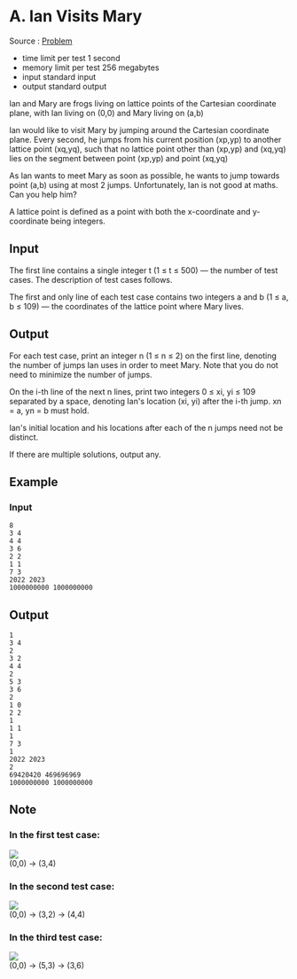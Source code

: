 # A. Ian Visits Mary

Source : [Problem](https://codeforces.com/problemset/problem/1816/A)

-   time limit per test 1 second
-   memory limit per test 256 megabytes
-   input standard input
-   output standard output

Ian and Mary are frogs living on lattice points of the Cartesian coordinate plane, with Ian living on (0,0) and Mary living on (a,b)

Ian would like to visit Mary by jumping around the Cartesian coordinate plane. Every second, he jumps from his current position (xp,yp) to another lattice point (xq,yq), such that no lattice point other than (xp,yp) and (xq,yq) lies on the segment between point (xp,yp) and point (xq,yq)

As Ian wants to meet Mary as soon as possible, he wants to jump towards point (a,b) using at most 2 jumps. Unfortunately, Ian is not good at maths. Can you help him?

A lattice point is defined as a point with both the x-coordinate and y-coordinate being integers.

## Input

The first line contains a single integer t (1 ≤ t ≤ 500) — the number of test cases. The description of test cases follows.

The first and only line of each test case contains two integers a and b (1 ≤ a, b ≤ 109) — the coordinates of the lattice point where Mary lives.

## Output

For each test case, print an integer n (1 ≤ n ≤ 2) on the first line, denoting the number of jumps Ian uses in order to meet Mary. Note that you do not need to minimize the number of jumps.

On the i-th line of the next n lines, print two integers 0 ≤ xi, yi ≤ 109 separated by a space, denoting Ian's location (xi, yi) after the i-th jump. xn = a, yn = b must hold.

Ian's initial location and his locations after each of the n jumps need not be distinct.

If there are multiple solutions, output any.

## Example

### Input

    8
    3 4
    4 4
    3 6
    2 2
    1 1
    7 3
    2022 2023
    1000000000 1000000000

## Output

    1
    3 4
    2
    3 2
    4 4
    2
    5 3
    3 6
    2
    1 0
    2 2
    1
    1 1
    1
    7 3
    1
    2022 2023
    2
    69420420 469696969
    1000000000 1000000000

## Note

### In the first test case:

<img src="https://espresso.codeforces.com/0a4b539a785ed84ff303e0ea9a4e01d9b05d01a4.png"><br>
(0,0) → (3,4)

### In the second test case:

<img src="https://espresso.codeforces.com/04312929b14fcf0adc7b4523c3f930ef70009e20.png"><br>
(0,0) → (3,2) → (4,4)

### In the third test case:

<img src="https://espresso.codeforces.com/ec09ec0dff2493e1c62f42643ed926780315f46b.png"><br>
(0,0) → (5,3) → (3,6)
